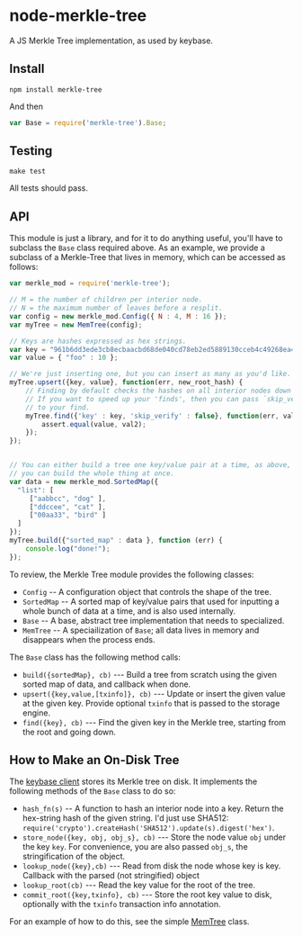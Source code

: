 # node-merkle-tree

A JS Merkle Tree implementation, as used by keybase.

## Install

```
npm install merkle-tree
```

And then

```javascript
var Base = require('merkle-tree').Base;
```

## Testing

```
make test
```

All tests should pass.

## API

This module is just a library, and for it to do anything useful, you'll have to subclass
the `Base` class required above. As an example, we provide a subclass of a Merkle-Tree
that lives in memory, which can be accessed as follows:

```javascript
var merkle_mod = require('merkle-tree');

// M = the number of children per interior node.
// N = the maximum number of leaves before a resplit.
var config = new merkle_mod.Config({ N : 4, M : 16 });
var myTree = new MemTree(config);

// Keys are hashes expressed as hex strings.
var key = "961b6dd3ede3cb8ecbaacbd68de040cd78eb2ed5889130cceb4c49268ea4d506";
var value = { "foo" : 10 };

// We're just inserting one, but you can insert as many as you'd like.
myTree.upsert({key, value}, function(err, new_root_hash) {
	// Finding by default checks the hashes on all interior nodes down the tree.
	// If you want to speed up your 'finds', then you can pass `skip_verify : true`
	// to your find.
	myTree.find({'key' : key, 'skip_verify' : false}, function(err, val2) {
		assert.equal(value, val2);
	});
});


// You can either build a tree one key/value pair at a time, as above, or
// you can build the whole thing at once.
var data = new merkle_mod.SortedMap({
  "list": [
     ["aabbcc", "dog" ],
     ["ddccee", "cat" ],
     ["00aa33", "bird" ]
  ]
});
myTree.build({"sorted_map" : data }, function (err) {
	console.log("done!");
});
```

To review, the Merkle Tree module provides the following classes:

  - `Config` -- A configuration object that controls the shape of the tree.
  - `SortedMap` -- A sorted map of key/value pairs that used for inputting a whole bunch of data at a time,
     and is also used internally.
  - `Base` -- A base, abstract tree implementation that needs to specialized.
  - `MemTree` -- A speciailization of `Base`; all data lives in memory and disappears when the process ends.

The `Base` class has the following method calls:

  - `build({sortedMap}, cb)` --- Build a tree from scratch using the given sorted map of data, and callback
     when done.
  - `upsert({key,value,[txinfo]}, cb)` --- Update or insert the given value at the given key.  Provide optional
     `txinfo` that is passed to the storage engine.
  - `find({key}, cb)` --- Find the given key in the Merkle tree, starting from the root and going down.

## How to Make an On-Disk Tree

The [keybase client](https://github.com/keybase/node-client) stores its Merkle tree on disk.  It
implements the following methods of the `Base` class to do so:

  - `hash_fn(s)` -- A function to hash an interior node into a key.  Return the hex-string hash of the
    given string.  I'd just use SHA512: `require('crypto').createHash('SHA512').update(s).digest('hex')`.
  - `store_node({key, obj, obj_s}, cb)`  --- Store the node value `obj` under the key `key`.  For convenience,
    you are also passed `obj_s`, the stringification of the object.
  - `lookup_node({key},cb)` --- Read from disk the node whose key is key.  Callback with the parsed
    (not stringified) object
  - `lookup_root(cb)` --- Read the key value for the root of the tree.
  - `commit_root({key,txinfo}, cb)` --- Store the root key value to disk, optionally with the `txinfo`
    transaction info annotation.

For an example of how to do this, see the simple [MemTree](https://github.com/keybase/node-merkle-tree/blob/master/src/mem.iced) class.
